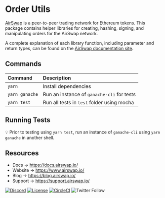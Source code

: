 # Order Utils

[AirSwap](https://www.airswap.io/) is a peer-to-peer trading network for Ethereum tokens. This package contains helper libraries for creating, hashing, signing, and manipulating orders for the AirSwap network.

A complete explanation of each library function, including parameter and return types, can be found on the [AirSwap documentation site](https://docs.airswap.io/helper-libraries/orders-and-quotes).

## Commands

| Command         | Description                                   |
| :-------------- | :-------------------------------------------- |
| `yarn`          | Install dependencies                          |
| `yarn ganache`  | Run an instance of `ganache-cli` for tests    |
| `yarn test`     | Run all tests in `test` folder using mocha    |

## Running Tests

:bulb: Prior to testing using `yarn test`, run an instance of `ganache-cli` using `yarn ganache` in another shell.

## Resources

- Docs → https://docs.airswap.io/
- Website → https://www.airswap.io/
- Blog → https://blog.airswap.io/
- Support → https://support.airswap.io/

[![Discord](https://img.shields.io/discord/590643190281928738.svg)](https://discord.gg/ecQbV7H)
[![License](https://img.shields.io/badge/License-Apache%202.0-blue.svg)](https://opensource.org/licenses/Apache-2.0)
[![CircleCI](https://circleci.com/gh/airswap/airswap-protocols.svg?style=svg&circle-token=73bd6668f836ce4306dbf6ca32109ddbb5b7e1fe)](https://circleci.com/gh/airswap/airswap-protocols)
![Twitter Follow](https://img.shields.io/twitter/follow/airswap?style=social)
